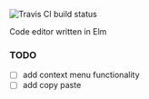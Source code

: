 ![Travis CI build status](https://travis-ci.org/Janiczek/elm-editor.svg?branch=master)

Code editor written in Elm

### TODO

- [ ] add context menu functionality
- [ ] add copy paste
